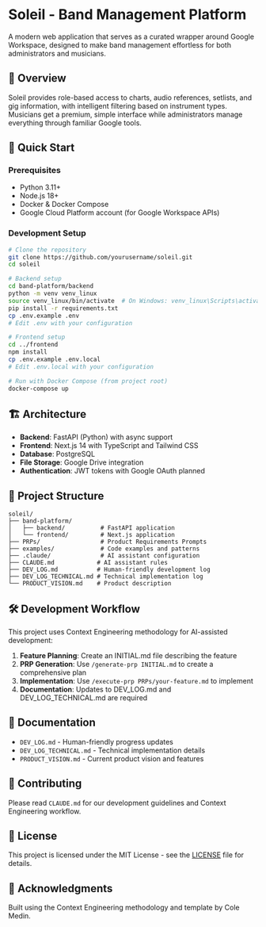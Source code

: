 # Soleil - Band Management Platform

A modern web application that serves as a curated wrapper around Google Workspace, designed to make band management effortless for both administrators and musicians.

## 🎵 Overview

Soleil provides role-based access to charts, audio references, setlists, and gig information, with intelligent filtering based on instrument types. Musicians get a premium, simple interface while administrators manage everything through familiar Google tools.

## 🚀 Quick Start

### Prerequisites
- Python 3.11+
- Node.js 18+
- Docker & Docker Compose
- Google Cloud Platform account (for Google Workspace APIs)

### Development Setup

```bash
# Clone the repository
git clone https://github.com/yourusername/soleil.git
cd soleil

# Backend setup
cd band-platform/backend
python -m venv venv_linux
source venv_linux/bin/activate  # On Windows: venv_linux\Scripts\activate
pip install -r requirements.txt
cp .env.example .env
# Edit .env with your configuration

# Frontend setup
cd ../frontend
npm install
cp .env.example .env.local
# Edit .env.local with your configuration

# Run with Docker Compose (from project root)
docker-compose up
```

## 🏗️ Architecture

- **Backend**: FastAPI (Python) with async support
- **Frontend**: Next.js 14 with TypeScript and Tailwind CSS
- **Database**: PostgreSQL
- **File Storage**: Google Drive integration
- **Authentication**: JWT tokens with Google OAuth planned

## 📁 Project Structure

```
soleil/
├── band-platform/
│   ├── backend/          # FastAPI application
│   └── frontend/         # Next.js application
├── PRPs/                 # Product Requirements Prompts
├── examples/             # Code examples and patterns
├── .claude/              # AI assistant configuration
├── CLAUDE.md            # AI assistant rules
├── DEV_LOG.md           # Human-friendly development log
├── DEV_LOG_TECHNICAL.md # Technical implementation log
└── PRODUCT_VISION.md    # Product description
```

## 🛠️ Development Workflow

This project uses Context Engineering methodology for AI-assisted development:

1. **Feature Planning**: Create an INITIAL.md file describing the feature
2. **PRP Generation**: Use `/generate-prp INITIAL.md` to create a comprehensive plan
3. **Implementation**: Use `/execute-prp PRPs/your-feature.md` to implement
4. **Documentation**: Updates to DEV_LOG.md and DEV_LOG_TECHNICAL.md are required

## 📝 Documentation

- `DEV_LOG.md` - Human-friendly progress updates
- `DEV_LOG_TECHNICAL.md` - Technical implementation details
- `PRODUCT_VISION.md` - Current product vision and features

## 🤝 Contributing

Please read `CLAUDE.md` for our development guidelines and Context Engineering workflow.

## 📄 License

This project is licensed under the MIT License - see the [LICENSE](LICENSE) file for details.

## 🙏 Acknowledgments

Built using the Context Engineering methodology and template by Cole Medin.

